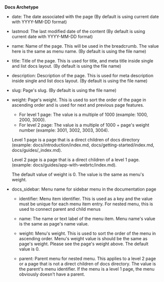 **Docs Archetype**

- date: The date associated with the page (By default is using current date with YYYY-MM-DD format)

- lastmod: The last modified date of the content (By default is using current date with YYYY-MM-DD format)

- name: Name of the page. This will be used in the breadcrumb. The value here is the same as menu name. (By default is using the file name)

- title: Title of the page. This is used for title, and meta title inside single and list docs layout. (By default is using the file name)

- description: Description of the page. This is used for meta description inside single and list docs layout. (By default is using the file name)

- slug: Page's slug. (By default is using the file name)

- weight: Page's weight. This is used to sort the order of the page in ascending order and is used for next and previous page features.
  - For level 1 page: The value is a multiple of 1000 (example: 1000, 2000, 3000).
  - For level 2 page: The value is a multiple of 1000 + page's weight number (example: 3001, 3002, 3003, 3004).

  Level 1 page is a page that is a direct children of docs directory (example: docs/introduction/index.md, docs/getting-started/index.md, docs/guides/_index.md).

  Level 2 page is a page that is a direct children of a level 1 page. (example: docs/guides/app-with-webrtc/index.md).

  The default value of weight is 0. The value is the same as menu's weight.

- docs_sidebar: Menu name for sidebar menu in the documentation page
    - identifier: Menu item identifier. This is used as a key and the value must be unique for each menu item entry. For nested menu, this is used to connect parent and child menus

    - name: The name or text label of the menu item. Menu name's value is the same as page's name value.

    - weight: Menu's weight. This is used to sort the order of the menu in ascending order. Menu's weight value is should be the same as page's weight. Please see the page's weight above. The default value is 0.

    - parent: Parent menu for nested menu. This applies to a level 2 page or a page that is not a direct children of docs directory. The value is the parent's menu identifier. If the menu is a level 1 page, the menu obviously doesn't have a parent.